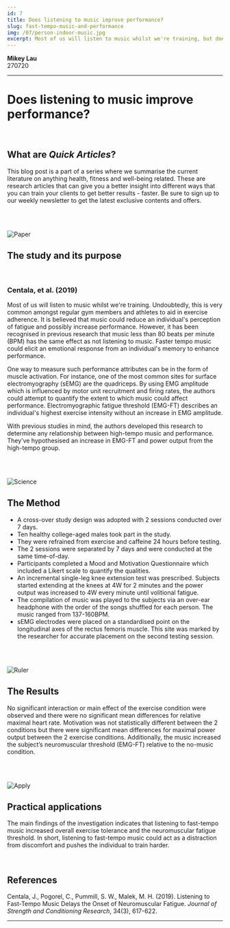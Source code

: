 ```yaml
---
id: 7
title: Does listening to music improve performance?
slug: fast-tempo-music-and-performance
img: /07/person-indoor-music.jpg
excerpt: Most of us will listen to music whilst we're training, but does it actually improve performance and reduce the perception of fatigue.
---
```


**Mikey Lau**  
270720

---

# Does listening to music improve performance?

<br>

## What are *Quick Articles*?

This blog post is a part of a series where we summarise the current literature on anything health, fitness and well-being related. These are research articles that can give you a better insight into different ways that you can train your clients to get better results - faster. Be sure to sign up to our weekly newsletter to get the latest exclusive contents and offers.

<br><br>

![Paper](/blog-img/quick-articles/purpose.svg)

## The study and its purpose

<br>

### Centala, et al. (2019)

Most of us will listen to music whilst we're training. Undoubtedly, this is very common amongst regular gym members and athletes to aid in exercise adherence. It is believed that music could reduce an individual's perception of fatigue and possibly increase performance. However, it has been recognised in previous research that music less than 80 beats per minute (BPM) has the same effect as not listening to music. Faster tempo music could elicit an emotional response from an individual's memory to enhance performance.

One way to measure such performance attributes can be in the form of muscle activation. For instance, one of the most common sites for surface electromyography (sEMG) are the quadriceps. By using EMG amplitude which is influenced by motor unit recruitment and firing rates, the authors could attempt to quantify the extent to which music could affect performance. Electromyographic fatigue threshold (EMG-FT) describes an individual's highest exercise intensity without an increase in EMG amplitude.

With previous studies in mind, the authors developed this research to determine any relationship between high-tempo music and performance. They’ve hypothesised an increase in EMG-FT and power output from the high-tempo group.

<br><br>

![Science](/blog-img/quick-articles/methods.svg)

## The Method

- A cross-over study design was adopted with 2 sessions conducted over 7 days.
- Ten healthy college-aged males took part in the study.
- They were refrained from exercise and caffeine 24 hours before testing.
- The 2 sessions were separated by 7 days and were conducted at the same time-of-day.
- Participants completed a Mood and Motivation Questionnaire which included a Likert scale to quantify the qualities.
- An incremental single-leg knee extension test was prescribed. Subjects started extending at the knees at 4W for 2 minutes and the power output was increased to 4W every minute until volitional fatigue.
- The compilation of music was played to the subjects via an over-ear headphone with the order of the songs shuffled for each person. The music ranged from 137-160BPM.
- sEMG electrodes were placed on a standardised point on the longitudinal axes of the rectus femoris muscle. This site was marked by the researcher for accurate placement on the second testing session.

<br><br>

![Ruler](/blog-img/quick-articles/results.svg)

## The Results

No significant interaction or main effect of the exercise condition were observed and there were no significant mean differences for relative maximal heart rate. Motivation was not statistically different between the 2 conditions but there were significant mean differences for maximal power output between the 2 exercise conditions. Additionally, the music increased the subject’s neuromuscular threshold (EMG-FT) relative to the no-music condition.

<br><br>

![Apply](/blog-img/quick-articles/application.svg)

## Practical applications

The main findings of the investigation indicates that listening to fast-tempo music increased overall exercise tolerance and the neuromuscular fatigue threshold. In short, listening to fast-tempo music could act as a distraction from discomfort and pushes the individual to train harder.

<br>

## References

Centala, J., Pogorel, C., Pummill, S. W., Malek, M. H. (2019). Listening to Fast-Tempo Music Delays the Onset of Neuromuscular Fatigue. *Journal of Strength and Conditioning Research*, 34(3), 617-622.

---
